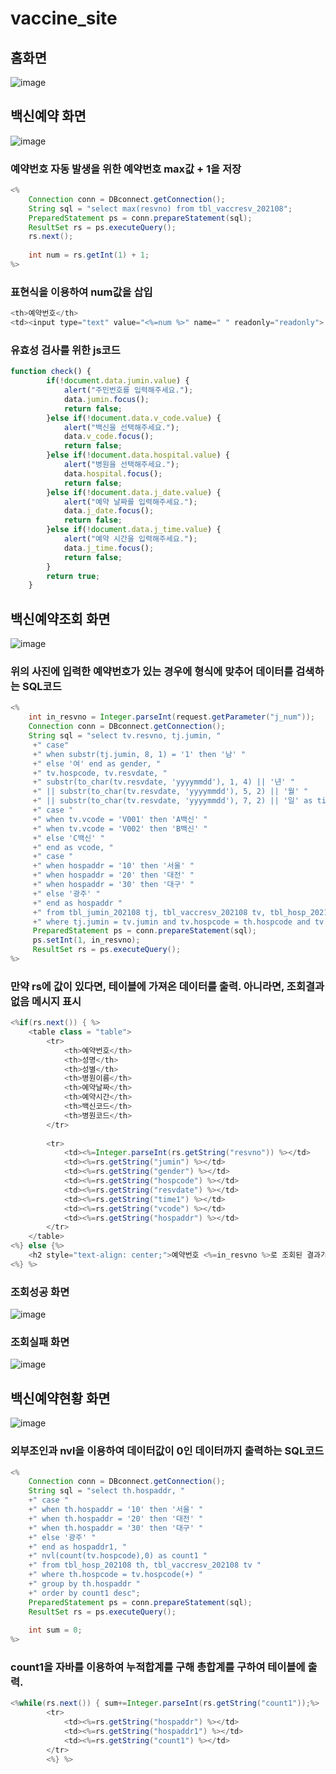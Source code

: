 # vaccine_site
## 홈화면
![image](https://github.com/hwan06/vaccine_site/assets/114748934/4d0b782e-cc1d-47f8-b9b7-e3e02cee1a9c)

## 백신예약 화면
![image](https://github.com/hwan06/vaccine_site/assets/114748934/8ade95ec-42de-4b2b-a220-3de752123f78)   
### 예약번호 자동 발생을 위한 예약번호 max값 + 1을 저장
```java
<%
	Connection conn = DBconnect.getConnection();
	String sql = "select max(resvno) from tbl_vaccresv_202108";
	PreparedStatement ps = conn.prepareStatement(sql);
	ResultSet rs = ps.executeQuery();
	rs.next();
	
	int num = rs.getInt(1) + 1;
%>
```
### 표현식을 이용하여 num값을 삽입
```java
<th>예약번호</th>
<td><input type="text" value="<%=num %>" name="	" readonly="readonly">
```
### 유효성 검사를 위한 js코드
```js
function check() {
		if(!document.data.jumin.value) {
			alert("주민번호를 입력해주세요.");
			data.jumin.focus();
			return false;
		}else if(!document.data.v_code.value) {
			alert("백신을 선택해주세요.");
			data.v_code.focus();
			return false;
		}else if(!document.data.hospital.value) {
			alert("병원을 선택해주세요.");	
			data.hospital.focus();
			return false;
		}else if(!document.data.j_date.value) {
			alert("예약 날짜를 입력해주세요.");
			data.j_date.focus();
			return false;
		}else if(!document.data.j_time.value) {
			alert("예약 시간을 입력해주세요.");
			data.j_time.focus();
			return false;
		}
		return true;
	}
```
## 백신예약조회 화면
![image](https://github.com/hwan06/vaccine_site/assets/114748934/7f77656e-06ce-466f-8d15-e9d1d41ba909)
### 위의 사진에 입력한 예약번호가 있는 경우에 형식에 맞추어 데이터를 검색하는 SQL코드 
```java
<%
	int in_resvno = Integer.parseInt(request.getParameter("j_num"));
	Connection conn = DBconnect.getConnection();
	String sql = "select tv.resvno, tj.jumin, "  
	 +" case" 
	 +" when substr(tj.jumin, 8, 1) = '1' then '남' "
	 +" else '여' end as gender, "
	 +" tv.hospcode, tv.resvdate, " 
	 +" substr(to_char(tv.resvdate, 'yyyymmdd'), 1, 4) || '년' "
	 +" || substr(to_char(tv.resvdate, 'yyyymmdd'), 5, 2) || '월' "
	 +" || substr(to_char(tv.resvdate, 'yyyymmdd'), 7, 2) || '일' as time1, "
	 +" case "
	 +" when tv.vcode = 'V001' then 'A백신' "
	 +" when tv.vcode = 'V002' then 'B백신' "
	 +" else 'C백신' "
	 +" end as vcode, "
	 +" case "
	 +" when hospaddr = '10' then '서울' "
	 +" when hospaddr = '20' then '대전' "
	 +" when hospaddr = '30' then '대구' "
	 +" else '광주' "
	 +" end as hospaddr "
	 +" from tbl_jumin_202108 tj, tbl_vaccresv_202108 tv, tbl_hosp_202108 th "
	 +" where tj.jumin = tv.jumin and tv.hospcode = th.hospcode and tv.resvno = ?";
	 PreparedStatement ps = conn.prepareStatement(sql);
	 ps.setInt(1, in_resvno);
	 ResultSet rs = ps.executeQuery();
%>	
```
### 만약 rs에 값이 있다면, 테이블에 가져온 데이터를 출력. 아니라면, 조회결과없음 메시지 표시
```java
<%if(rs.next()) { %>
	<table class = "table">
		<tr>
			<th>예약번호</th>
			<th>성명</th>
			<th>성별</th>
			<th>병원이름</th>
			<th>예약날짜</th>
			<th>예약시간</th>
			<th>백신코드</th>
			<th>병원코드</th>
		</tr>
		
		<tr>
			<td><%=Integer.parseInt(rs.getString("resvno")) %></td>
			<td><%=rs.getString("jumin") %></td>
			<td><%=rs.getString("gender") %></td>
			<td><%=rs.getString("hospcode") %></td>
			<td><%=rs.getString("resvdate") %></td>
			<td><%=rs.getString("time1") %></td>
			<td><%=rs.getString("vcode") %></td>
			<td><%=rs.getString("hospaddr") %></td>
		</tr>
	</table>
<%} else {%>
	<h2 style="text-align: center;">예약번호 <%=in_resvno %>로 조회된 결과가 없습니다.</h2>
<%} %>
```
### 조회성공 화면
![image](https://github.com/hwan06/vaccine_site/assets/114748934/ab6be1cc-3e68-45bf-b575-132f200f84e8)

### 조회실패 화면
![image](https://github.com/hwan06/vaccine_site/assets/114748934/8f970275-a5a7-4e09-bfcd-1ed47cd44aac)

## 백신예약현황 화면
![image](https://github.com/hwan06/vaccine_site/assets/114748934/b07c9f36-5a2e-4b40-9dff-2f17f9694866)   
### 외부조인과 nvl을 이용하여 데이터값이 0인 데이터까지 출력하는 SQL코드
``` java
<%
	Connection conn = DBconnect.getConnection();
	String sql = "select th.hospaddr, "
	+" case "
	+" when th.hospaddr = '10' then '서울' "
	+" when th.hospaddr = '20' then '대전' "
	+" when th.hospaddr = '30' then '대구' "
	+" else '광주' "
	+" end as hospaddr1, "
	+" nvl(count(tv.hospcode),0) as count1 "
	+" from tbl_hosp_202108 th, tbl_vaccresv_202108 tv "
	+" where th.hospcode = tv.hospcode(+) "
	+" group by th.hospaddr "
	+" order by count1 desc"; 
	PreparedStatement ps = conn.prepareStatement(sql);
	ResultSet rs = ps.executeQuery();
	
	int sum = 0;
%>
```
### count1을 자바를 이용하여 누적합계를 구해 총합계를 구하여 테이블에 출력.
```java
<%while(rs.next()) { sum+=Integer.parseInt(rs.getString("count1"));%>
		<tr>
			<td><%=rs.getString("hospaddr") %></td>
			<td><%=rs.getString("hospaddr1") %></td>
			<td><%=rs.getString("count1") %></td>			
		</tr>
		<%} %>
```



